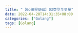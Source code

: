 ```yaml
---
title: "【Go编程基础】03类型与变量"
date: 2022-04-28T14:31:35+08:00
categories: ["Golang"]
tags: [Golang]
---
```

